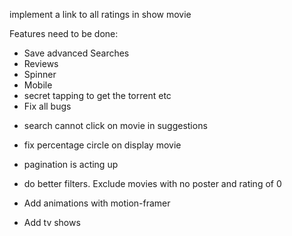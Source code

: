 implement a link to all ratings in show movie

Features need to be done:

- Save advanced Searches
  <!-- - Click on Cast to get relevant Movies -->
  <!-- - Create search Top actors movies -->
- Reviews
- Spinner
- Mobile
- secret tapping to get the torrent etc
- Fix all bugs

* search cannot click on movie in suggestions
* fix percentage circle on display movie
* pagination is acting up
* do better filters. Exclude movies with no poster and rating of 0

* Add animations with motion-framer
* Add tv shows
